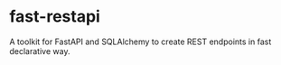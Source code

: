 # fast-restapi
A toolkit for FastAPI and SQLAlchemy to create REST endpoints in fast declarative way. 
